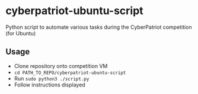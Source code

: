 # cyberpatriot-ubuntu-script
Python script to automate various tasks during the CyberPatriot competition (for Ubuntu)

## Usage
* Clone repository onto competition VM
* `cd PATH_TO_REPO/cyberpatriot-ubuntu-script`
* Run `sudo python3 ./script.py`
* Follow instructions displayed
